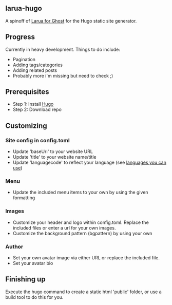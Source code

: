 ## larua-hugo
A spinoff of [Larua for Ghost](https://github.com/Canitia/larua) for the Hugo static site generator. 

## Progress
Currently in heavy development. Things to do include:
- Pagination
- Adding tags/categories
- Adding related posts
- Probably more i'm missing but need to check ;)

## Prerequisites
- Step 1: Install [Hugo](https://gohugo.io/getting-started/installing)
- Step 2: Download repo

## Customizing
### Site config in config.toml
- Update 'baseUrl' to your website URL 
- Update 'title' to your website name/title
- Update 'languagecode' to reflect your language (see [languages you can use](http://www.rssboard.org/rss-language-codes))

### Menu
- Update the included menu items to your own by using the given formatting

### Images
- Customize your header and logo within config.toml. Replace the included files or enter a url for your own images.
- Customize the background pattern (bgpattern) by using your own

### Author
- Set your own avatar image via either URL or replace the included file. 
- Set your avatar bio

## Finishing up
Execute the hugo command to create a static html 'public' folder, or use a build tool to do this for you. 